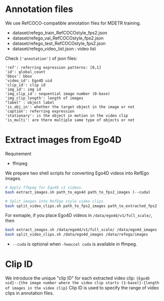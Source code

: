 # Annotation files

We use RefCOCO-compatible annotation files for MDETR training.

- dataset/refego_train_RefCOCOstyle_fps2.json
- dataset/refego_val_RefCOCOstyle_fps2.json
- dataset/refego_test_RefCOCOstyle_fps2.json
- dataset/refego_video_list.json : video list


Check `['annotation']` of json files:
```
'ref': referring expression patterns: [0,1]
'id': global_count
'bbox': bbox
'video_id': Ego4D uid
'clip_id': clip id
'img_id': img id
'img_clip_id': sequential image number (0-base)
'img_clip_length': length of images
"label" : object label
'is_obj_in': whether the target object in the image or not
'caption': referring expression
'stationary': is the object in motion in the video clip
'is_multi': are there multiple same type of objects or not
```

# Extract images from Ego4D

Requirement
- ffmpeg

We prepare two shell scripts for converting Ego4D videos into RefEgo images.
```sh
# Apply ffmpeg for Ego4D v1 videos.
bash extract_images.sh path_to_ego4d path_to_fps2_images (--cuda)

# Split images into RefEgo style video clips
bash split_video_clips.sh path_to_fps2_images path_to_extracted_fps2 
```

For exmaple, if you place Ego4D videos in `/data/ego4d/v1/full_scale/`, then
```sh
bash extract_images.sh /data/ego4d/v1/full_scale/ /data/ego4d_images
bash split_video_clips.sh /data/ego4d_images /data/refego/images
```

- `--cuda` is optional when `-hwaccel cuda` is available in ffmpeg.

# Clip ID

We introduce the unique "clip ID" for each extracted video clip:
`{Ego4D uid}--{the image number where the video clip starts (1-base)}-{length of images in the video clip}`
Clip ID is used to specify the range of video clips in annotation files.
